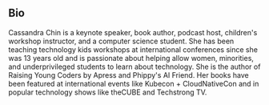 ## Bio
Cassandra Chin is a keynote speaker, book author, podcast host, children's workshop instructor, and a computer science student. She has been teaching technology kids workshops at international conferences since she was 13 years old and is passionate about helping allow women, minorities, and underprivileged students to learn about technology. She is the author of Raising Young Coders by Apress and Phippy's AI Friend. Her books have been featured at international events like Kubecon + CloudNativeCon and in popular technology shows like theCUBE and Techstrong TV.
